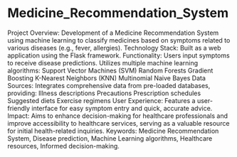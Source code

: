 # Medicine_Recommendation_System
Project Overview: Development of a Medicine Recommendation System using machine learning to classify medicines based on symptoms related to various diseases (e.g., fever, allergies).
Technology Stack: Built as a web application using the Flask framework.
Functionality:
Users input symptoms to receive disease predictions.
Utilizes multiple machine learning algorithms:
Support Vector Machines (SVM)
Random Forests
Gradient Boosting
K-Nearest Neighbors (KNN)
Multinomial Naive Bayes
Data Sources: Integrates comprehensive data from pre-loaded databases, providing:
Illness descriptions
Precautions
Prescription schedules
Suggested diets
Exercise regimens
User Experience: Features a user-friendly interface for easy symptom entry and quick, accurate advice.
Impact: Aims to enhance decision-making for healthcare professionals and improve accessibility to healthcare services, serving as a valuable resource for initial health-related inquiries.
Keywords: Medicine Recommendation System, Disease prediction, Machine Learning algorithms, Healthcare resources, Informed decision-making.
